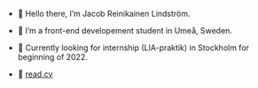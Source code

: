 - 🤘 Hello there, I’m Jacob Reinikainen Lindström.
- 🌱 I’m a front-end developement student in Umeå, Sweden.
- 👀 Currently looking for internship (LIA-praktik) in Stockholm for beginning of 2022.

- 📄 [read.cv](https://www.read.cv/jacoblindstrom)


<!---
jazzjacob/jazzjacob is a ✨ special ✨ repository because its `README.md` (this file) appears on your GitHub profile.
You can click the Preview link to take a look at your changes.
--->
